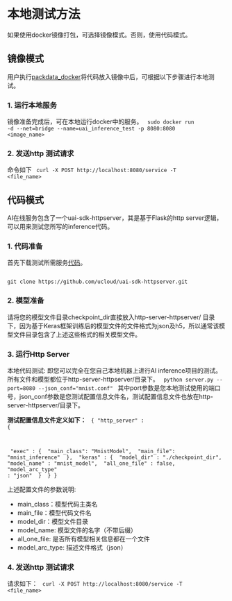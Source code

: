 

# 本地测试方法

如果使用docker镜像打包，可选择镜像模式。否则，使用代码模式。
## 镜像模式
用户执行[packdata_docker](uai-inference/use/oplist/packdata_docker)将代码放入镜像中后，可根据以下步骤进行本地测试。

### 1. 运行本地服务
镜像准备完成后，可在本地运行docker中的服务。
<code>
sudo docker run -d --net=bridge --name=uai_inference_test -p 8080:8080 <image_name>
</code>

### 2. 发送http 测试请求
命令如下
<code>
curl -X POST http://localhost:8080/service -T <file_name>
</code>

## 代码模式
AI在线服务包含了一个uai-sdk-httpserver，其是基于Flask的http server逻辑，可以用来测试您所写的inference代码。

### 1. 代码准备
首先下载测试所需服务[代码](https://github.com/ucloud/uai-sdk-httpserver)。

<code>
git clone https://github.com/ucloud/uai-sdk-httpserver.git
</code>

### 2. 模型准备
请将您的模型文件目录checkpoint_dir直接放入http-server-httpserver/ 目录下，因为基于Keras框架训练后的模型文件的文件格式为json及h5，所以通常该模型文件目录包含了上述这些格式的相关模型文件。

### 3. 运行Http Server
本地代码测试: 即您可以完全在您自己本地机器上进行AI inference项目的测试。所有文件和模型都位于http-server-httpserver/目录下。
<code>
python server.py --port=8080 --json_conf="mnist.conf"
</code>
其中port参数是您本地测试使用的端口号，json_conf参数是您测试配置信息文件名，测试配置信息文件也放在http-server-httpserver/目录下。

**测试配置信息文件定义如下：**
<code>
{
    "http_server" : {

​        "exec" : {
​            "main_class": "MnistModel",
​            "main_file": "mnist_inference"
​        },
​        "keras" : {
​            "model_dir" : "./checkpoint_dir",
​            "model_name" : "mnist_model",
​            "all_one_file" : false,
​            "model_arc_type" : "json"
​        }
​    }
}
</code>

上述配置文件的参数说明:
  * main\_class：模型代码主类名
  * main\_file：模型代码文件名
  * model\_dir：模型文件目录
  * model\_name: 模型文件的名字（不带后缀）
  * all\_one\_file: 是否所有模型相关信息都在一个文件
  * model\_arc\_type: 描述文件格式（json）

### 4. 发送http 测试请求
请求如下：
<code>
curl -X POST http://localhost:8080/service -T <file_name>
</code>
